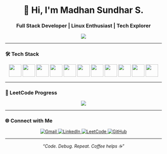 <h1 align="center">👋 Hi, I'm Madhan Sundhar S.</h1>
<h3 align="center">Full Stack Developer | Linux Enthusiast | Tech Explorer</h3>

<p align="center">
  <img src="https://readme-typing-svg.herokuapp.com?font=Fira+Code&size=22&pause=1000&color=00FFFF&center=true&vCenter=true&width=500&lines=React+%7C+Spring+Boot+%7C+MongoDB;Java+%7C+C%2B%2B+%7C+DSA+%7C+Linux;Full+Stack+Developer+from+India;Problem+Solver+%7C+Lifelong+Learner" />
</p>

---

### 🛠️ Tech Stack

<p align="center">
  <img src="https://cdn.jsdelivr.net/gh/devicons/devicon/icons/java/java-original.svg" width="40" />
  <img src="https://cdn.jsdelivr.net/gh/devicons/devicon/icons/spring/spring-original.svg" width="40" />
  <img src="https://cdn.jsdelivr.net/gh/devicons/devicon/icons/javascript/javascript-original.svg" width="40" />
  <img src="https://cdn.jsdelivr.net/gh/devicons/devicon/icons/react/react-original.svg" width="40" />
  <img src="https://cdn.jsdelivr.net/gh/devicons/devicon/icons/mongodb/mongodb-original.svg" width="40" />
  <img src="https://cdn.jsdelivr.net/gh/devicons/devicon/icons/html5/html5-original.svg" width="40" />
  <img src="https://cdn.jsdelivr.net/gh/devicons/devicon/icons/css3/css3-original.svg" width="40" />
  <img src="https://cdn.jsdelivr.net/gh/devicons/devicon/icons/tailwindcss/tailwindcss-plain.svg" width="40" />
  <img src="https://cdn.jsdelivr.net/gh/devicons/devicon/icons/linux/linux-original.svg" width="40" />
  <img src="https://cdn.jsdelivr.net/gh/devicons/devicon/icons/github/github-original.svg" width="40" />
  <img src="https://cdn.jsdelivr.net/gh/devicons/devicon/icons/vscode/vscode-original.svg" width="40" />
</p>

---

### 🧠 LeetCode Progress

<p align="center">
  <img src="https://leetcard.jacoblin.cool/madhansundhar?theme=dark&font=Fira+Code&extension=activity" />
</p>

---


### 🌐 Connect with Me

<div align="center">
  <a href="mailto:madhansundhar@example.com" target="_blank">
    <img src="https://img.shields.io/badge/Gmail-%231E77B5.svg?&style=for-the-badge&logo=gmail&logoColor=white" alt="Gmail" />
  </a>
  <a href="https://www.linkedin.com/in/madhansundhar" target="_blank">
    <img src="https://img.shields.io/badge/LinkedIn-%230077B5.svg?&style=for-the-badge&logo=linkedin&logoColor=white" alt="LinkedIn" />
  </a>
  <a href="https://leetcode.com/madhansundhar" target="_blank">
    <img src="https://img.shields.io/badge/LeetCode-%23000000.svg?&style=for-the-badge&logo=leetcode&logoColor=yellow" alt="LeetCode" />
  </a>
  <a href="https://github.com/madhansundhar" target="_blank">
    <img src="https://img.shields.io/badge/GitHub-%23121011.svg?&style=for-the-badge&logo=github&logoColor=white" alt="GitHub" />
  </a>
</div>

---

<p align="center"><em>“Code. Debug. Repeat. Coffee helps ☕”</em></p>
